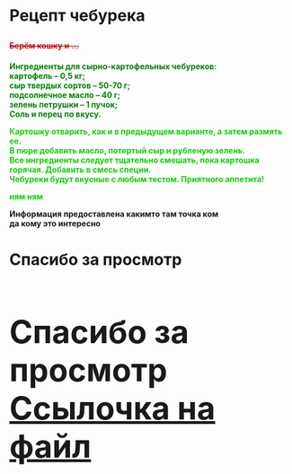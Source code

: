 <html>
<head>
<title>blin4kTiposait</title>
</head>
<body>
<p><h1>Рецепт чебурека
<p><h4><del><font color="ff0000;">Берём кошку и ...</font></del><h4>
<p><h4><b><font color="000080;">Ингредиенты для сырно-картофельных чебуреков:<br>картофель – 0,5 кг;<br>
сыр твердых сортов – 50-70 г;<br>
подсолнечное масло – 40 г;<br>
зелень петрушки – 1 пучок;<br>
Соль и перец по вкусу.</font>
<p><font color="red;">Картошку отварить, как и в предыдущем варианте, а затем размять ее.
<br>В пюре добавить масло, потертый сыр и рубленую зелень.
<br> Все ингредиенты следует тщательно смешать, пока картошка горячая. Добавить в смесь специи.
<br>Чебуреки будут вкусные с любым тестом. Приятного аппетита!</font>
<p></p>
<p></p>
<p></p>
<p><font color="red;">ням ням</font>
</p>
<p></p>
<p></p>
<p></p>
<p></p>
<p>Информация предоставлена какимто там точка ком <br>
да кому это интересно </p>
<p><h1><strong>Спасибо за  просмотр

<p><h1><strong>Спасибо за  просмотр
<a href="https://github.com/blen4k/blen4k.github.io/blob/master/oupening.md"> Ссылочка на файл </a>
